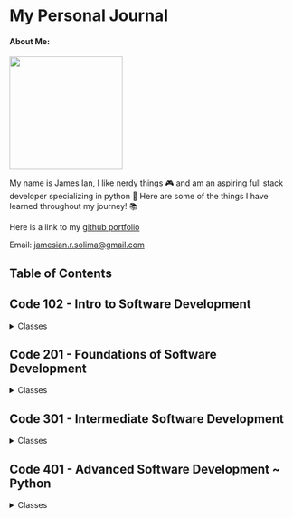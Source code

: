 # My Personal Journal

#### About Me:

<img src="headshot2022-circle.png" width="200px" height="200px">

My name is James Ian, I like nerdy things 🎮 and am an aspiring full stack developer specializing in python 🐍 
Here are some of the things I have learned throughout my journey! 📚 



Here is a link to my [github portfolio](https://github.com/jamesCodes808)

Email: [jamesian.r.solima@gmail.com](mailto:jamesian.r.solima@gmail.com) 


## Table of Contents

## Code 102 - Intro to Software Development
<details closed><summary>Classes</summary>

<a href='https://jamescodes808.github.io/reading-notes/102/learning-markdown'>Class 1</a>
<br>
<a href='https://jamescodes808.github.io/reading-notes/102/the-coders-computer'>Class 2</a>
<br>
<a href='https://jamescodes808.github.io/reading-notes/102/revisions-and-the-cloud'>Class 3</a>
<br>
<a href='https://jamescodes808.github.io/reading-notes/102/structure-web-pages-with-html'>Class 4</a>
<br>
<a href='https://jamescodes808.github.io/reading-notes/102/design-web-pages-with-css'>Class 5</a>
<br>
<a href='https://jamescodes808.github.io/reading-notes/102/dynamic-webpages-with-javascript'>Class 6</a>
<br>
<a href='https://jamescodes808.github.io/reading-notes/102/programming-with-javascript'>Class 7</a>
<br>
<a href='https://jamescodes808.github.io/reading-notes/102/operators-and-loops'>Class 8</a>
<br>

</details>

## Code 201 - Foundations of Software Development
<details closed><summary>Classes</summary>

<a href='https://jamescodes808.github.io/reading-notes/201/class-01'>Class 1</a>
<br>
<a href='https://jamescodes808.github.io/reading-notes/201/class-02'>Class 2</a>
<br>
<a href='https://jamescodes808.github.io/reading-notes/201/class-03'>Class 3</a>
<br>
<a href='https://jamescodes808.github.io/reading-notes/201/class-04'>Class 4</a>
<br>
<a href='https://jamescodes808.github.io/reading-notes/201/class-05'>Class 5</a>
<br>
<a href='https://jamescodes808.github.io/reading-notes/201/class-06'>Class 6</a>
<br>
<a href='https://jamescodes808.github.io/reading-notes/201/class-07'>Class 7</a>
<br>
<a href='https://jamescodes808.github.io/reading-notes/201/class-08'>Class 8</a>
<br>
<a href='https://jamescodes808.github.io/reading-notes/201/class-09'>Class 9</a>
<br>
<a href='https://jamescodes808.github.io/reading-notes/201/class-10'>Class 10</a>
<br>
<a href='https://jamescodes808.github.io/reading-notes/201/class-11'>Class 11</a>
<br>
<a href='https://jamescodes808.github.io/reading-notes/201/class-12'>Class 12</a>
<br>
<a href='https://jamescodes808.github.io/reading-notes/201/class-13'>Class 13</a>
<br>
<a href='https://jamescodes808.github.io/reading-notes/201/class-14.a'>Class 14.a</a>
<br>
<a href='https://jamescodes808.github.io/reading-notes/201/class-14.b'>Class 14.b</a>
<br>

</details>

## Code 301 - Intermediate Software Development
<details closed><summary>Classes</summary>
test test
<a href='https://jamescodes808.github.io/reading-notes/301/class-01'>Class 1</a>
<br>
<a href='https://jamescodes808.github.io/reading-notes/301/class-02'>Class 2</a>
<br>
<a href='https://jamescodes808.github.io/reading-notes/301/class-03'>Class 3</a>
<br>
<a href='https://jamescodes808.github.io/reading-notes/301/class-04'>Class 4</a>
<br>
<a href='https://jamescodes808.github.io/reading-notes/301/class-05'>Class 5</a>
<br>
<a href='https://jamescodes808.github.io/reading-notes/301/class-06'>Class 6</a>
<br>
<a href='https://jamescodes808.github.io/reading-notes/301/class-07'>Class 7</a>
<br>
<a href='https://jamescodes808.github.io/reading-notes/301/class-08'>Class 8</a>
<br>
<a href='https://jamescodes808.github.io/reading-notes/301/class-09'>Class 9</a>
<br>
<a href='https://jamescodes808.github.io/reading-notes/301/class-10'>Class 10</a>
<br>
<a href='https://jamescodes808.github.io/reading-notes/301/class-11'>Class 11</a>
<br>
<a href='https://jamescodes808.github.io/reading-notes/301/class-12'>Class 12</a>
<br>
<a href='https://jamescodes808.github.io/reading-notes/301/class-13'>Class 13</a>
<br>
<a href='https://jamescodes808.github.io/reading-notes/301/class-14'>Class 14</a>
<br>
<a href='https://jamescodes808.github.io/reading-notes/301/class-15'>Class 15</a>
<br>

</details>

## Code 401 - Advanced Software Development ~ Python
<details closed><summary>Classes</summary>

<a href='https://jamescodes808.github.io/reading-notes/401/pregrowthmindset'>Pre: Growth Mindset</a>
<br>
<a href='https://jamescodes808.github.io/reading-notes/401/preterminal'>Pre: Terminal</a>
<br>
<a href='https://jamescodes808.github.io/reading-notes/401/presql'>Pre: SQL</a>
<br>
<a href='https://jamescodes808.github.io/reading-notes/401/class-01'>Class 1 </a>
<br>
<a href='https://jamescodes808.github.io/reading-notes/401/class-01.1'>Class 1.1: DSA</a>
<br>
<a href='https://jamescodes808.github.io/reading-notes/401/class-01.2'>Class 1.2: think like a programmer</a>
<br>
<a href='https://jamescodes808.github.io/reading-notes/401/class-02'>Class 2: Testing and Modules</a>
<br>
<a href='https://jamescodes808.github.io/reading-notes/401/class-03'>Class 3: File IO and Exceptions</a>
<br>
<a href='https://jamescodes808.github.io/reading-notes/401/class-04'>Class 4:Classes and Objects</a>
<br>
<a href='https://jamescodes808.github.io/reading-notes/401/class-05'>Class 5: Linked Lists</a>
<br>
<a href='https://jamescodes808.github.io/reading-notes/401/class-06'>Class 6: Ten Thousand Game 1</a>
<br>
<a href='https://jamescodes808.github.io/reading-notes/401/class-07'>Class 7: Scopes and Dice Rolls</a>
<br>
<a href='https://jamescodes808.github.io/reading-notes/401/class-08'>Class 8: List Comprehensions and Decorators</a>
<br>
<a href='https://jamescodes808.github.io/reading-notes/401/class-09'>Class 9: Dunder Methods - Statistics - Probability</a>
<br>
<a href='https://jamescodes808.github.io/reading-notes/401/class-10'>Class 10: Stacks and Queues </a>
<br>
<a href='https://jamescodes808.github.io/reading-notes/401/class-11'>Class 11: JupyterLab and NumPy</a>
<br>
<a href='https://jamescodes808.github.io/reading-notes/401/class-12'>Class 12: Python Pandas</a>
<br>
<a href='https://jamescodes808.github.io/reading-notes/401/class-13'>Class 13: Linear Regression</a>
<br>
<a href='https://jamescodes808.github.io/reading-notes/401/class-14'>Class 14: Data Visualization with matplotlib, seaborn, and bokeh</a>
<br>
<a href='https://jamescodes808.github.io/reading-notes/401/class-15'>Class 15: Trees</a>
<br>
<a href='https://jamescodes808.github.io/reading-notes/401/class-16'>Class 16: Serverless Computing</a>
<br>
<a href='https://jamescodes808.github.io/reading-notes/401/class-17'>Class 17: Web Scraping</a>
<br>
<a href='https://jamescodes808.github.io/reading-notes/401/class-18'>Class 18: Cryptography</a>
<br>
<a href='https://jamescodes808.github.io/reading-notes/401/class-19'>Class 19: Automation</a>
<br>
<a href='https://jamescodes808.github.io/reading-notes/401/class-26'>Class 26: Intro to Django</a>
<br>
<a href='https://jamescodes808.github.io/reading-notes/401/class-27'>Class 27: Django Models</a>
<br>
<a href='https://jamescodes808.github.io/reading-notes/401/class-28'>Class 28: Django CRUD and Forms</a>
<br>
<a href='https://jamescodes808.github.io/reading-notes/401/class-29'>Class 29: Django Custom User</a>
<br>
<a href='https://jamescodes808.github.io/reading-notes/401/class-30'>Class 30: Hash Tables</a>
<br>
<a href='https://jamescodes808.github.io/reading-notes/401/class-31'>Class 31: Django REST Framework & Docker</a>
<br>
<a href='https://jamescodes808.github.io/reading-notes/401/class-32'>Class 32: Permissions & Postgresql</a>
<br>
<a href='https://jamescodes808.github.io/reading-notes/401/class-33'>Class 33: Authentication & Production Server</a>
<br>
<a href='https://jamescodes808.github.io/reading-notes/401/class-34'>Class 34: API Deployment, CORS and WhiteNoise</a>
<br>
<a href='https://jamescodes808.github.io/reading-notes/401/class-35'>Class 35: Graphs</a>
<br>
<a href='https://jamescodes808.github.io/reading-notes/401/class-36'>Class 36: DSA Review</a>
<br>
<a href='https://jamescodes808.github.io/reading-notes/401/class-37'>Class 37: React 1</a>
<br>
<a href='https://jamescodes808.github.io/reading-notes/401/class-38'>Class 38: React 2</a>
<br>
<a href='https://jamescodes808.github.io/reading-notes/401/class-39'>Class 39: React 3</a>
<br>
</details>
